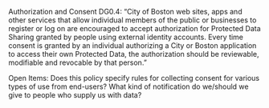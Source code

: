 Authorization and Consent
DG0.4: “City of Boston web sites, apps and other services that allow individual members of the public or businesses to register or log on are encouraged to accept authorization for Protected Data Sharing granted by people using external identity accounts.  Every time consent is granted by an individual authorizing a City or Boston application to access their own Protected Data, the authorization should be reviewable, modifiable and revocable by that person.”

Open Items: 
Does this policy specify rules for collecting consent for various types of use from end-users? What kind of notification do we/should we give to people who supply us with data?
